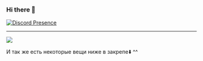 ### Hi there 👋


[![Discord Presence](https://lanyard.cnrad.dev/api/936977459289677905)](https://discord.com/users/936977459289677905)

---



![](https://komarev.com/ghpvc/?username=MrLivixx&label=Profile+views)

И так же есть некоторые вещи ниже в закрепе⬇️ ^^ 
